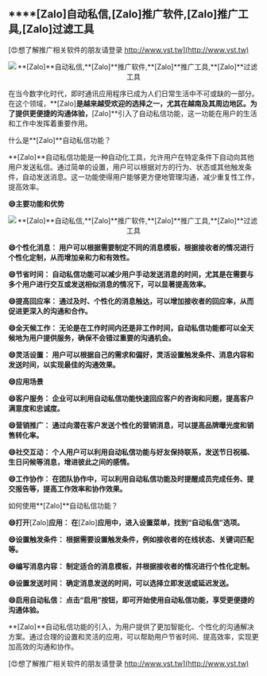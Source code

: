 ## ****[Zalo]**自动私信,**[Zalo]**推广软件,**[Zalo]**推广工具,**[Zalo]**过滤工具**

[😍想了解推广相关软件的朋友请登录 http://www.vst.tw](http://www.vst.tw)

 <center><img src="https://vst.tw/MP4/tuiguang/png/8.png" alt="**[Zalo]**自动私信,**[Zalo]**推广软件,**[Zalo]**推广工具,**[Zalo]**过滤工具"></center>

在当今数字化时代，即时通讯应用程序已成为人们日常生活中不可或缺的一部分。在这个领域，**[Zalo]**是越来越受欢迎的选择之一，尤其在越南及其周边地区。为了提供更便捷的沟通体验，**[Zalo]**引入了自动私信功能，这一功能在用户的生活和工作中发挥着重要作用。

什么是**[Zalo]**自动私信功能？

**[Zalo]**自动私信功能是一种自动化工具，允许用户在特定条件下自动向其他用户发送私信。通过简单的设置，用户可以根据对方的行为、状态或其他触发条件，自动发送消息。这一功能使得用户能够更方便地管理沟通，减少重复性工作，提高效率。

**😄主要功能和优势**

 <center><img src="https://vst.tw/MP4/tuiguang/png/0.png" alt="**[Zalo]**自动私信,**[Zalo]**推广软件,**[Zalo]**推广工具,**[Zalo]**过滤工具"></center>

**😄个性化消息： 用户可以根据需要制定不同的消息模板，根据接收者的情况进行个性化定制，从而增加亲和力和有效性。**

**😄节省时间： 自动私信功能可以减少用户手动发送消息的时间，尤其是在需要与多个用户进行交互或发送相似消息的情况下，可以显著提高效率。**

**😄提高回应率： 通过及时、个性化的消息触达，可以增加接收者的回应率，从而促进更深入的沟通和合作。**

**😄全天候工作： 无论是在工作时间内还是非工作时间，自动私信功能都可以全天候地为用户提供服务，确保不会错过重要的沟通机会。**

**😄灵活设置： 用户可以根据自己的需求和偏好，灵活设置触发条件、消息内容和发送时间，以实现最佳的沟通效果。**

**😄应用场景**

**😄客户服务： 企业可以利用自动私信功能快速回应客户的咨询和问题，提高客户满意度和忠诚度。**

**😄营销推广： 通过向潜在客户发送个性化的营销消息，可以提高品牌曝光度和销售转化率。**

**😄社交互动： 个人用户可以利用自动私信功能与好友保持联系，发送节日祝福、生日问候等消息，增进彼此之间的感情。**

**😄工作协作： 在团队协作中，可以利用自动私信功能及时提醒成员完成任务、提交报告等，提高工作效率和协作效果。**

如何使用**[Zalo]**自动私信功能？

**😄打开**[Zalo]**应用： 在**[Zalo]**应用中，进入设置菜单，找到“自动私信”选项。**

**😄设置触发条件： 根据需要设置触发条件，例如接收者的在线状态、关键词匹配等。**

**😄编写消息内容： 制定适合的消息模板，并根据接收者的情况进行个性化定制。**

**😄设置发送时间： 确定消息发送的时间，可以选择立即发送或延迟发送。**

**😄启用自动私信： 点击“启用”按钮，即可开始使用自动私信功能，享受更便捷的沟通体验。**

**[Zalo]**自动私信功能的引入，为用户提供了更加智能化、个性化的沟通解决方案。通过合理的设置和灵活的应用，可以帮助用户节省时间、提高效率，实现更加高效的沟通和协作。

[😍想了解推广相关软件的朋友请登录 http://www.vst.tw](http://www.vst.tw)



